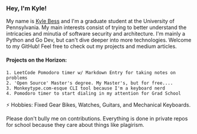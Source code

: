 ### Hey, I'm Kyle!


My name is [Kyle Bess](https://www.linkedin.com/in/kyle9bess/) and I'm a graduate student at the University of Pennsylvania. My main interests consist of trying to better understand the intricacies and minutia of software security and architecture. I'm mainly a Python and Go Dev, but can't dive deeper into more technologies. Welcome to my GitHub! Feel free to check out my projects and medium articles.
#### Projects on the Horizon:
	1. LeetCode Pomodoro timer w/ Markdown Entry for taking notes on problems
	2. 'Open Source' Master's degree. My Master's, but for free....
	3. Monkeytype.com-esque CLI tool because I'm a keyboard nerd
	4. Pomodoro timer to start dialing in my attention for Grad School

⚡ Hobbies: Fixed Gear Bikes, Watches, Guitars, and Mechanical Keyboards.

Please don't bully me on contributions. Everything is done in private repos for school because they care about things like plagirism.



<!--
To Do:    
1. Add Technologies I work in.  
2. Add picture of Penn for a background.   
3. Add some sIcK GiFs.    
4. [Kyle Bess](https://www.linkedin.com/in/kyle9bess/)
-->
